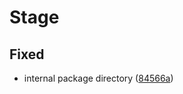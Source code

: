 # Stage

## Fixed

- internal package directory ([84566a](https://github.com/oceanroleplay/discord.ts/commit/84566a27d627fda415b2e8389556ce878d0af7d5))
